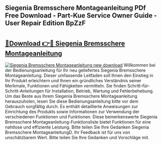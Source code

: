 ## Siegenia Bremsschere Montageanleitung PDf Free Download - Part-Kue Service Owner Guide - User Repair Edition BpZzF

# <h2><a href="http://df7xqg.blite.top/?on=Siegenia+Bremsschere+Montageanleitung">🔗Download 👉🔴 Siegenia Bremsschere Montageanleitung</a></h2>

[![Siegenia Bremsschere Montageanleitung new download](https://i.imgur.com/lujVjoI.png)](http://df7xqg.blite.top/?on=Siegenia+Bremsschere+Montageanleitung)
Willkommen bei der Bedienungsanleitung für Ihr neu geliefertes Siegenia Bremsschere Montageanleitung. Dieser umfassende Leitfaden soll Ihnen den Einstieg in Ihr Produkt erleichtern und Ihnen ein gründliches Verständnis seiner Merkmale, Funktionen und Fähigkeiten vermitteln. Sie finden Schritt-für-Schritt-Anleitungen für Installation, Betrieb, Wartung und Fehlerbehebung. Um das Beste aus Ihrem Siegenia Bremsschere Montageanleitung herauszuholen, lesen Sie diese Bedienungsanleitung bitte vor dem Gebrauch sorgfältig durch. Es enthält detaillierte Anweisungen zur Einrichtung des Produkts sowie Informationen zur Verwendung der verschiedenen Funktionen und Funktionen. Diese bemerkenswerte Siegenia Bremsschere Montageanleitung-Funktionsliste bietet Funktionen für eine nahtlose und effiziente Leistung. Bitte teilen Sie Ihre Gedanken Siegenia Bremsschere MontageanleitungD. Ihr Feedback ist für uns von unschätzbarem Wert. Bitte teilen Sie Ihre Gedanken und Vorschläge mit.
